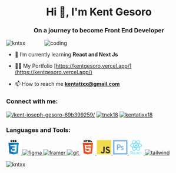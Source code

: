 <h1 align="center">Hi 👋, I'm Kent Gesoro</h1>
<h3 align="center">On a journey to become Front End Developer</h3>



<img alt="coding" align="right" width="400px" src="https://media0.giphy.com/media/v1.Y2lkPTc5MGI3NjExcHN4ZmV0aDJ4eWJsYTJwb3dvdzZoNW12enpsNHo2YjNkYXEwaDN2ZSZlcD12MV9naWZzX3NlYXJjaCZjdD1n/qgQUggAC3Pfv687qPC/giphy.gif"/>




<p align="left"> <img src="https://komarev.com/ghpvc/?username=kntxx&label=Profile%20views&color=0e75b6&style=flat" alt="kntxx" /> </p>

- 🌱 I’m currently learning **React and Next Js**

- 👨‍💻 My Portfolio [https://kentgesoro.vercel.app/](https://kentgesoro.vercel.app/)

- 📫 How to reach me **kentatixx@gmail.com**

<h3 align="left">Connect with me:</h3>
<p align="left">
<a href="https://linkedin.com/in//kent-joseph-gesoro-69b399259/" target="blank"><img align="center" src="https://raw.githubusercontent.com/rahuldkjain/github-profile-readme-generator/master/src/images/icons/Social/linked-in-alt.svg" alt="/kent-joseph-gesoro-69b399259/" height="30" width="40" /></a>
<a href="https://fb.com/tnek18" target="blank"><img align="center" src="https://raw.githubusercontent.com/rahuldkjain/github-profile-readme-generator/master/src/images/icons/Social/facebook.svg" alt="tnek18" height="30" width="40" /></a>
<a href="https://instagram.com/kentatixx18" target="blank"><img align="center" src="https://raw.githubusercontent.com/rahuldkjain/github-profile-readme-generator/master/src/images/icons/Social/instagram.svg" alt="kentatixx18" height="30" width="40" /></a>
</p>

<h3 align="left">Languages and Tools:</h3>
<p align="left"> <a href="https://www.w3schools.com/css/" target="_blank" rel="noreferrer"> <img src="https://raw.githubusercontent.com/devicons/devicon/master/icons/css3/css3-original-wordmark.svg" alt="css3" width="40" height="40"/> </a> <a href="https://www.figma.com/" target="_blank" rel="noreferrer"> <img src="https://www.vectorlogo.zone/logos/figma/figma-icon.svg" alt="figma" width="40" height="40"/> </a> <a href="https://www.framer.com/" target="_blank" rel="noreferrer"> <img src="https://www.vectorlogo.zone/logos/framer/framer-icon.svg" alt="framer" width="40" height="40"/> </a> <a href="https://git-scm.com/" target="_blank" rel="noreferrer"> <img src="https://www.vectorlogo.zone/logos/git-scm/git-scm-icon.svg" alt="git" width="40" height="40"/> </a> <a href="https://www.w3.org/html/" target="_blank" rel="noreferrer"> <img src="https://raw.githubusercontent.com/devicons/devicon/master/icons/html5/html5-original-wordmark.svg" alt="html5" width="40" height="40"/> </a> <a href="https://developer.mozilla.org/en-US/docs/Web/JavaScript" target="_blank" rel="noreferrer"> <img src="https://raw.githubusercontent.com/devicons/devicon/master/icons/javascript/javascript-original.svg" alt="javascript" width="40" height="40"/> </a> <a href="https://www.photoshop.com/en" target="_blank" rel="noreferrer"> <img src="https://raw.githubusercontent.com/devicons/devicon/master/icons/photoshop/photoshop-line.svg" alt="photoshop" width="40" height="40"/> </a> <a href="https://reactjs.org/" target="_blank" rel="noreferrer"> <img src="https://raw.githubusercontent.com/devicons/devicon/master/icons/react/react-original-wordmark.svg" alt="react" width="40" height="40"/> </a> <a href="https://tailwindcss.com/" target="_blank" rel="noreferrer"> <img src="https://www.vectorlogo.zone/logos/tailwindcss/tailwindcss-icon.svg" alt="tailwind" width="40" height="40"/> </a> </p>

<p><img align="center" src="https://github-readme-stats.vercel.app/api/top-langs?username=kntxx&show_icons=true&locale=en&layout=compact" alt="kntxx" /></p>
